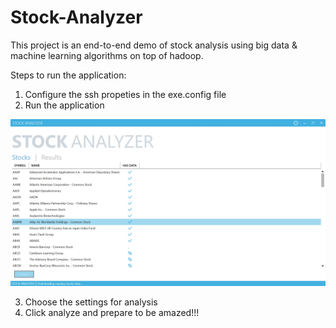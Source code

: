 # Stock-Analyzer

This project is an end-to-end demo of stock analysis using big data & machine learning algorithms on top of hadoop.

Steps to run the application:
1. Configure the ssh propeties in the exe.config file
2. Run the application

![My image](stock_1.jpg)

3. Choose the settings for analysis
4. Click analyze and prepare to be amazed!!!
